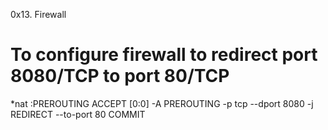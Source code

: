 0x13. Firewall

# To configure firewall to redirect port 8080/TCP to port 80/TCP
*nat
:PREROUTING ACCEPT [0:0]
-A PREROUTING -p tcp --dport 8080 -j REDIRECT --to-port 80
COMMIT
